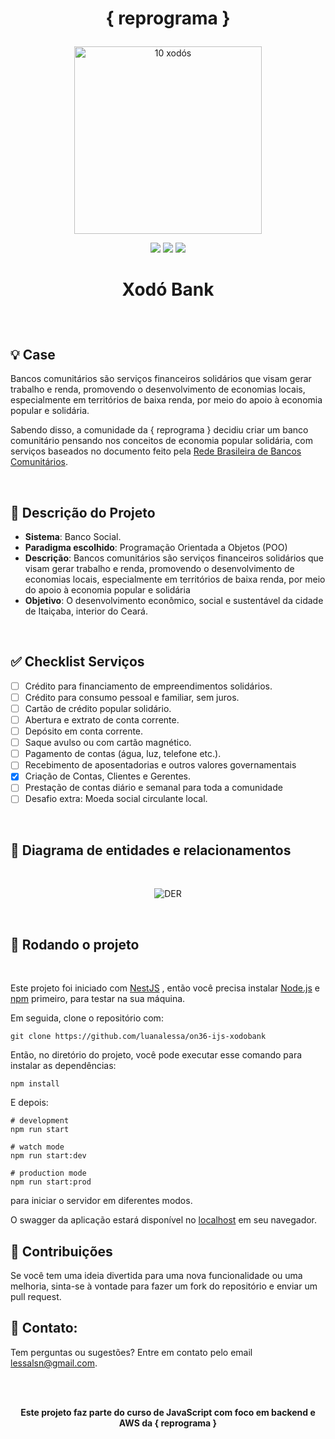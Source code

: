 # <p align = "center">{ reprograma } </p>
<p align = "center">
<img width="300" alt="10 xodós" 2024-07-13 at 20 30 47" src="https://github.com/user-attachments/assets/ff2d0c1b-4970-4d12-9ee6-8b4c4d88933e">
</p>
<p align = "center">
   <img src="https://img.shields.io/badge/autor-luanalessa-BFBF5E?style=flat-square" />
   <img src="https://img.shields.io/badge/semana-01-BFBF5E?style=flat-square" />
   <img src="https://img.shields.io/github/languages/count/luanalessa/ts-backend-template?color=BFBF5E&style=flat-square" />
</p>

# <p align = "center">Xodó Bank</p>



<br>

## 💡 Case

Bancos comunitários são serviços financeiros solidários que visam gerar trabalho e renda, promovendo o desenvolvimento de economias locais, especialmente em territórios de baixa renda, por meio do apoio à economia popular e solidária.

Sabendo disso, a comunidade da { reprograma } decidiu criar um banco comunitário pensando nos conceitos de economia popular solidária, com serviços baseados no documento feito pela [Rede Brasileira de Bancos Comunitários](https://repositorio.ipea.gov.br/bitstream/11058/4059/1/bmt41_10_Eco_Bancos_41.pdf).

<br>

## 📂 Descrição do Projeto

- **Sistema**: Banco Social.
- **Paradigma escolhido**:  Programação Orientada a Objetos (POO)
- **Descrição**: Bancos comunitários são serviços financeiros solidários que visam gerar trabalho e renda, promovendo o desenvolvimento de economias locais, especialmente em territórios de baixa renda, por meio do apoio à economia popular e solidária
- **Objetivo**:  O desenvolvimento econômico, social e sustentável da cidade de Itaiçaba, interior do Ceará.

<br>

## ✅ Checklist Serviços

- [ ] Crédito para financiamento de empreendimentos solidários.
- [ ] Crédito para consumo pessoal e familiar, sem juros.
- [ ] Cartão de crédito popular solidário.
- [ ] Abertura e extrato de conta corrente.
- [ ] Depósito em conta corrente.
- [ ] Saque avulso ou com cartão magnético.
- [ ] Pagamento de contas (água, luz, telefone etc.).
- [ ] Recebimento de aposentadorias e outros valores governamentais
- [x] Criação de Contas, Clientes e Gerentes.
- [ ] Prestação de contas diário e semanal para toda a comunidade
- [ ] Desafio extra: Moeda social circulante local.
<br>

## 🚩 Diagrama de entidades e relacionamentos
<br>
<p align = "center">
<img alt="DER" src="https://github.com/user-attachments/assets/9acdbabd-5dd2-4ef5-947c-2a734ee38f0d">
</p>
<br> 

## 🚀 Rodando o projeto 
<br>

Este projeto foi iniciado com [NestJS](https://nestjs.com/) , então você precisa instalar [Node.js](https://nodejs.org/en/download/package-manager) e [npm](https://www.npmjs.com) primeiro, para testar na sua máquina.

Em seguida, clone o repositório com:

```shell
git clone https://github.com/luanalessa/on36-ijs-xodobank
```

Então, no diretório do projeto, você pode executar esse comando para instalar as dependências:

```shell
npm install
```

E depois:

```shell
# development
npm run start

# watch mode
npm run start:dev

# production mode
npm run start:prod
```
para iniciar o servidor em diferentes modos. 

O swagger da aplicação estará disponível no [localhost](http://localhost:3000/ap) em seu navegador.


## 🤝 Contribuições

Se você tem uma ideia divertida para uma nova funcionalidade ou uma melhoria, sinta-se à vontade para fazer um fork do repositório e enviar um pull request. 
<br> 

## 📧 Contato: 

Tem perguntas ou sugestões? Entre em contato pelo email lessalsn@gmail.com.

<br> 
<br> 

<strong><p align = "center"> Este projeto faz parte do curso de JavaScript com foco em backend e AWS da { reprograma } </p></strong>

